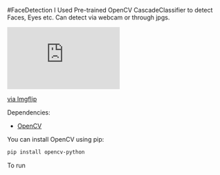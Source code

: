 
#FaceDetection
I Used Pre-trained OpenCV CascadeClassifier to detect Faces, Eyes etc. Can detect via webcam or through jpgs.

<div style="width:260px;max-width:100%;"><div style="height:0;padding-bottom:55%;position:relative;"><iframe width="260" height="143" style="position:absolute;top:0;left:0;width:100%;height:100%;" frameBorder="0" src="https://imgflip.com/embed/4a8sug"></iframe></div><p><a href="https://imgflip.com/gif/4a8sug">via Imgflip</a></p></div>

Dependencies:
* [OpenCV](https://opencv.org/)

You can install OpenCV using pip:
```bash
pip install opencv-python
```

To run
